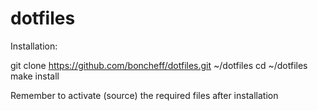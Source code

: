 # dotfiles

Installation:

git clone https://github.com/boncheff/dotfiles.git ~/dotfiles
cd ~/dotfiles
make install

Remember to activate (source) the required files after installation
